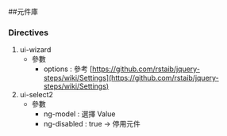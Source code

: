 ##元件庫
### Directives
1. ui-wizard
    - 參數
        - options : 參考 [https://github.com/rstaib/jquery-steps/wiki/Settings](https://github.com/rstaib/jquery-steps/wiki/Settings)
2. ui-select2
    - 參數
        - ng-model : 選擇 Value
        - ng-disabled : true -> 停用元件